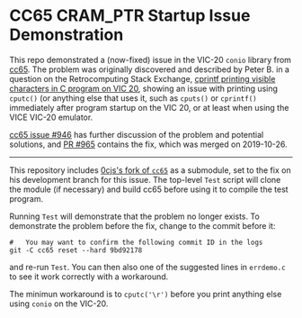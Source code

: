 CC65 CRAM_PTR Startup Issue Demonstration
==========================================

This repo demonstrated a (now-fixed) issue in the VIC-20 `conio` library
from [cc65]. The problem was originally discovered and described by Peter
B. in a question on the Retrocomputing Stack Exchange, [cprintf printing
visible characters in C program on VIC 20][rc 12492], showing an issue with
printing using `cputc()` (or anything else that uses it, such as `cputs()`
or `cprintf()` immediately after program startup on the VIC 20, or at least
when using the VICE VIC-20 emulator.

[cc65 issue #946][946] has further discussion of the problem and potential
solutions, and [PR #965][965] contains the fix, which was merged on
2019-10-26.

----------------------------------------------------------------------

This repository includes [0cjs's fork of `cc65`][0cjs-cc65] as a
submodule, set to the fix on his development branch for this issue.
The top-level `Test` script will clone the module (if necessary) and
build cc65 before using it to compile the test program.

Running `Test` will demonstrate that the problem no longer exists. To
demonstrate the problem before the fix, change to the commit before it:

    #   You may want to confirm the following commit ID in the logs
    git -C cc65 reset --hard 9bd92178

and re-run `Test`. You can then also one of the suggested lines in
`errdemo.c` to see it work correctly with a workaround.

The minimun workaround is to `cputc('\r')` before you print anything
else using `conio` on the VIC-20.



<!-------------------------------------------------------------------->
[cc65]: https://github.com/cc65/cc65
[rc 12492]: https://retrocomputing.stackexchange.com/q/12492/7208
[946]: https://github.com/cc65/cc65/issues/946
[965]: https://github.com/cc65/cc65/pull/965
[0cjs-cc65]: https://github.com/0cjs/cc65
